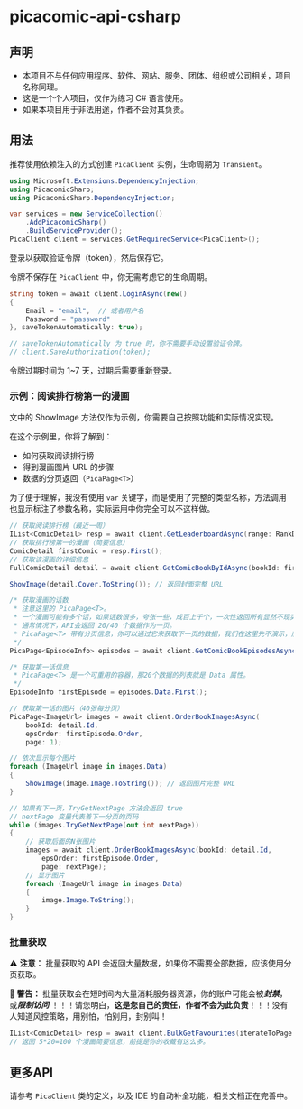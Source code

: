 # picacomic-api-csharp

## 声明

- 本项目不与任何应用程序、软件、网站、服务、团体、组织或公司相关，项目名称同理。
- 这是一个个人项目，仅作为练习 C# 语言使用。
- 如果本项目用于非法用途，作者不会对其负责。

## 用法

推荐使用依赖注入的方式创建 `PicaClient` 实例，生命周期为 `Transient`。

```csharp
using Microsoft.Extensions.DependencyInjection;
using PicacomicSharp;
using PicacomicSharp.DependencyInjection;

var services = new ServiceCollection()
    .AddPicacomicSharp()
    .BuildServiceProvider();
PicaClient client = services.GetRequiredService<PicaClient>();
```

登录以获取验证令牌（token），然后保存它。

令牌不保存在 `PicaClient` 中，你无需考虑它的生命周期。

```csharp
string token = await client.LoginAsync(new()
{
    Email = "email",  // 或者用户名
    Password = "password"
}, saveTokenAutomatically: true);

// saveTokenAutomatically 为 true 时，你不需要手动设置验证令牌。
// client.SaveAuthorization(token);
```

令牌过期时间为 1~7 天，过期后需要重新登录。

### 示例：阅读排行榜第一的漫画

文中的 ShowImage 方法仅作为示例，你需要自己按照功能和实际情况实现。

在这个示例里，你将了解到：

- 如何获取阅读排行榜
- 得到漫画图片 URL 的步骤
- 数据的分页返回（`PicaPage<T>`）

为了便于理解，我没有使用 `var` 关键字，而是使用了完整的类型名称，方法调用也显示标注了参数名称，实际运用中你完全可以不这样做。

```csharp
// 获取阅读排行榜（最近一周）
IList<ComicDetail> resp = await client.GetLeaderboardAsync(range: RankDateRange.Day7);
// 获取排行榜第一的漫画（简要信息）
ComicDetail firstComic = resp.First();
// 获取该漫画的详细信息
FullComicDetail detail = await client.GetComicBookByIdAsync(bookId: firstComic.Id);

ShowImage(detail.Cover.ToString()); // 返回封面完整 URL

/* 获取漫画的话数
 * 注意这里的 PicaPage<T>。
 * 一个漫画可能有多个话，如果话数很多，夸张一些，成百上千个，一次性返回所有显然不现实。
 * 通常情况下，API会返回 20/40 个数据作为一页。
 * PicaPage<T> 带有分页信息，你可以通过它来获取下一页的数据，我们在这里先不演示，后面会有。
 */
PicaPage<EpisodeInfo> episodes = await client.GetComicBookEpisodesAsync(bookId: detail.Id, page: 1);

/* 获取第一话信息
 * PicaPage<T> 是一个可重用的容器，那20个数据的列表就是 Data 属性。
 */
EpisodeInfo firstEpisode = episodes.Data.First();

// 获取第一话的图片（40张每分页）
PicaPage<ImageUrl> images = await client.OrderBookImagesAsync(
    bookId: detail.Id,
    epsOrder: firstEpisode.Order,
    page: 1);

// 依次显示每个图片
foreach (ImageUrl image in images.Data)
{
    ShowImage(image.Image.ToString()); // 返回图片完整 URL
}

// 如果有下一页，TryGetNextPage 方法会返回 true
// nextPage 变量代表着下一分页的页码
while (images.TryGetNextPage(out int nextPage))
{
    // 获取后面的N张图片
    images = await client.OrderBookImagesAsync(bookId: detail.Id,
        epsOrder: firstEpisode.Order,
        page: nextPage);
    // 显示图片
    foreach (ImageUrl image in images.Data)
    {
        image.Image.ToString();
    }
}

```

### 批量获取

:warning: **注意：** 批量获取的 API 会返回大量数据，如果你不需要全部数据，应该使用分页获取。

:red_circle: **警告：** 批量获取会在短时间内大量消耗服务器资源，你的账户可能会被***封禁***，或***限制访问***
！！！请您明白，**这是您自己的责任，作者不会为此负责**！！！没有人知道风控策略，用别怕，怕别用，封别叫！

```csharp
IList<ComicDetail> resp = await client.BulkGetFavourites(iterateToPage: 5);
// 返回 5*20=100 个漫画简要信息，前提是你的收藏有这么多。
```

## 更多API

请参考 `PicaClient` 类的定义，以及 IDE 的自动补全功能，相关文档正在完善中。

